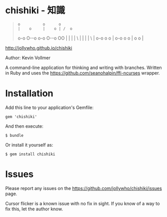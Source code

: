 chishiki - 知識
=================
>     o          o      o
>     |    o     |    o | /  o
> o-o O--o   o-o O--o   OO
>|    |  | |  \  |  | | | \  |
> o-o o  o | o-o o  o | o  o |

http://jollywho.github.io/chishiki

Author: Kevin Vollmer

A command-line application for thinking and writing with branches. Written in Ruby and uses the https://github.com/seanohalpin/ffi-ncurses wrapper.

Installation
============

Add this line to your application's Gemfile:

    gem 'chishiki'

And then execute:

    $ bundle

Or install it yourself as:

    $ gem install chishiki

Issues
======

Please report any issues on the https://github.com/jollywho/chishiki/issues page.

Cursor flicker is a known issue with no fix in sight. If you know of a way to fix this, let the author know.
